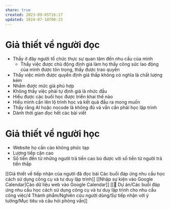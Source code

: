 ```yaml
---
share: true
created: 2023-09-05T16:17
updated: 2024-07-18T00:23
---
```


# Giả thiết về người đọc
- Thấy ở đây người tổ chức thực sự quan tâm đến nhu cầu của mình
	- Thấy việc được chủ động định giá làm họ thấy công sức lao động của mình được tôn trọng, thấy được trao quyền
- Thấy việc mình được quyền định giá thấp không có nghĩa là chất lượng kém
- Nhắm được mức giá phù hợp
- Không thấy việc phải tự định giá là nhức đầu
- Hiểu được các buổi học được triển khai thế nào
- Hiểu mình cần lên lộ trình học và kết quả đầu ra mong muốn
- Thấy rằng AI hoặc nocode là không đủ và vẫn cần phải học lập trình
- Dành thời gian đọc hết các bài viết

# Giả thiết về người học
- Website họ cần cào không phức tạp
- Lượng tiếp cận cao
- Số tiền đến từ những người trả tiền cao bù được với số tiền từ người trả tiền thấp

[[Giả thiết về tiếp nhận của người đã đọc bài Các buổi đáp ứng nhu cầu học cách sử dụng công cụ và tư duy lập trình]]
[[Nhập sự kiện vào Google Calendar|Cào dữ liệu web vào Google Calendar]]
[[📐 Dự án/Các buổi đáp ứng nhu cầu học cách sử dụng công cụ và tư duy lập trình cho nhu cầu công việc/4 Thành phẩm/Nghiên cứu người dùng/Sự tiếp nhận với ý tưởng/Mục tiêu và câu hỏi phỏng vấn]]